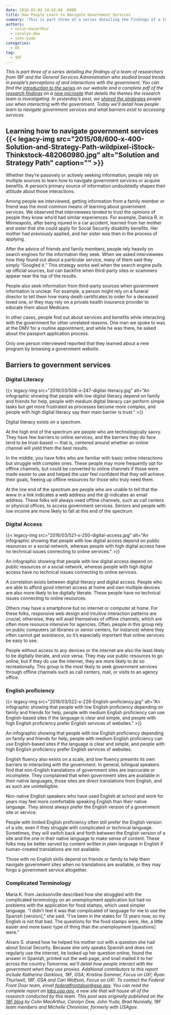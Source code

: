 ```yaml
---
date: 2016-03-03 14:43:04 -0400
title: How People Learn to Navigate Government Services
summary: 'This is part three of a series detailing the findings of a team of researchers from 18F and the General Services Administration who studied broad trends in people&rsquo;s perceptions of and interactions with the government. You can find the introduction to the series on our website and a complete pdf of the research findings on'
authors:
  - colin-macarthur
  - carolyn-dew
  - john-yuda
categories:
  - UX
tag:
  - 18F
---
```


_This is part three of a series detailing the findings of a team of researchers from 18F and the General Services Administration who studied broad trends in people’s perceptions of and interactions with the government. You can find the [introduction to the series](https://18f.gsa.gov/2016/03/01/what-we-learned-after-interviewing-people-about-their-interactions-with-the-federal-government/) on our website and a complete pdf of the [research findings](https://labs.usa.gov/#research-report) on a [new microsite](https://labs.usa.gov/) that details the themes the research team is investigating._
_In yesterday’s post, we [shared the strategies](https://18f.gsa.gov/2016/03/02/strategies-people-use-when-interacting-with-the-federal-government/) people use when interacting with the government. Today we’ll detail how people learn to navigate government services and what barriers exist to accessing services._

## Learning how to navigate government services {{< legacy-img src="2015/08/600-x-400-Solution-and-Strategy-Path-wildpixel-iStock-Thinkstock-482060980.jpg" alt="Solution and Strategy Path" caption="" >}} 

Whether they’re passively or actively seeking information, people rely on multiple sources to learn how to navigate government services or acquire benefits. A person’s primary source of information undoubtedly shapes their attitude about those interactions.

Among people we interviewed, getting information from a family member or friend was the most common means of learning about government services. We observed that interviewees tended to trust the opinions of people they know who’d had similar experiences. For example, Danica R. in Minneapolis, after being injured in a car accident, learned from her mother and sister that she could apply for Social Security disability benefits. Her mother had previously applied, and her sister was then in the process of applying.

After the advice of friends and family members, people rely heavily on search engines for the information they seek. When we asked interviewees how they found out about a particular service, many of them said they simply “Googled it.” This strategy works well when the search engine pulls up official sources, but can backfire when third-party sites or scammers appear near the top of the results.

People also seek information from third-party sources when government information is unclear. For example, a person might rely on a funeral director to tell them how many death certificates to order for a deceased loved one, or they may rely on a private health insurance provider to educate them about Medicare.

In other cases, people find out about services and benefits while interacting with the government for other unrelated reasons. One man we spoke to was at the DMV for a routine appointment, and while he was there, he asked about the passport application process.

Only one person interviewed reported that they learned about a new program by browsing a government website.

## Barriers to government services

### Digital Literacy

{{< legacy-img src="2016/03/508-x-247-digital-literacy.jpg" alt="An infographic showing that people with low digital literacy depend on family and friends for help, people with medium digital literacy can perform simple tasks but get more frustrated as processes become more complex, and people with high digital literacy say their main barrier is trust." >}}

Digital literacy exists on a spectrum.

At the high end of the spectrum are people who are technologically savvy. They have few barriers to online services, and the barriers they do face tend to be trust-based — that is, centered around whether an online channel will yield them the best results.

In the middle, you have folks who are familiar with basic online interactions but struggle with complex ones. These people may more frequently opt for offline channels, but could be converted to online channels if those were made easier to use and helped the user feel confident that they will achieve their goals, freeing up offline resources for those who truly need them.

At the low end of the spectrum are people who are unable to tell that the www in a link indicates a web address and the @ indicates an email address. These folks will always need offline channels, such as call centers or physical offices, to access government services. Seniors and people with low income are more likely to fall at this end of the spectrum.

### Digital Access

{{< legacy-img src="2016/03/521-x-250-digital-access.jpg" alt="An infographic showing that people with low digital access depend on public resources or a social network, whereas people with high digital access have no technical issues connecting to online services." >}}

An infographic showing that people with low digital access depend on public resources or a social network, whereas people with high digital access have no technical issues connecting to online services.

A correlation exists between digital literacy and digital access. People who are able to afford good internet access at home and own multiple devices are also more likely to be digitally literate. These people have no technical issues connecting to online resources.

Others may have a smartphone but no internet or computer at home. For these folks, responsive web design and intuitive interaction patterns are crucial; otherwise, they will avail themselves of offline channels, which are often more resource intensive for agencies. Often, people in this group rely on public computers (at libraries or senior centers, for instance) where they often cannot get assistance, so it’s especially important that online services be easy to use.

People without access to any devices or the internet are also the least likely to be digitally literate, and vice versa. They may use public resources to go online, but if they do use the internet, they are more likely to do so recreationally. This group is the most likely to seek government services through offline channels such as call centers, mail, or visits to an agency office.

### English proficiency

{{< legacy-img src="2016/03/522-x-226-English-proficiency.jpg" alt="An infographic showing that people with low English proficiency depending on family and friends for help, people with medium English proficiency can use English-based sites if the language is clear and simple, and people with high English proficiency prefer English services of websites." >}}

An infographic showing that people with low English proficiency depending on family and friends for help, people with medium English proficiency can use English-based sites if the language is clear and simple, and people with high English proficiency prefer English services of websites.

English fluency also exists on a scale, and low fluency presents its own barriers to interacting with the government. In general, bilingual speakers find that non-English translations of government sites are inaccurate or incomplete. They complained that when government sites are available in their native languages, those sites are direct translations from English, and as such are unintelligible.

Non-native English speakers who have used English at school and work for years may feel more comfortable speaking English than their native language. They almost always prefer the English version of a government site or service.

People with limited English proficiency often still prefer the English version of a site, even if they struggle with complicated or technical language. Sometimes, they will switch back and forth between the English version of a site and the one in their native language to make sense of content. These folks may be better served by content written in plain language in English if human-created translations are not available.

Those with no English skills depend on friends or family to help them navigate government sites when no translations are available, or they may forgo a government service altogether.

### Complicated Terminology

Maria K. from Jacksonville described how she struggled with the complicated terminology on an unemployment application but had no problems with the application for food stamps, which used simpler language. “I didn’t feel it was that complicated of language for me to use the Spanish [version],” she said. “I’ve been in the states for 13 years now, so my English is not that bad. The questions for the food stamps were, like, a little easier and more basic type of thing than the unemployment [questions] were.”

Alvaro S. shared how he helped his mother out with a question she had about Social Security. Because she only speaks Spanish and does not regularly use the internet, he looked up her question online, found the answer in Spanish, printed out the web page, and snail mailed it to her across the country._Tomorrow, we’ll detail how people interact with the government when they use proxies._
_Additional contributors to this report include Katherine Garklavs, 18F, GSA; Kristina Sommer, Focus on UX!; Ryan Thurlwell, 18F, GSA and Cari Wolfson, Focus on UX!. To contact the Federal Front Door team, email <federalfrontdoor@gsa.gov>. You can read the complete report on [labs.usa.gov](https://labs.usa.gov/), a new site that will house all of the research conducted by this team._
_This post was originally published on the [18F blog](https://18f.gsa.gov/blog/) by Colin MacArthur, Carolyn Dew, John Yuda, Brad Nunnally, 18F team members and Michelle Chronister, formerly with USAgov._